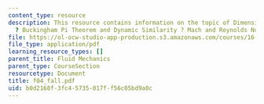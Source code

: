 ```yaml
---
content_type: resource
description: This resource contains information on the topic of Dimensional Analysis
  ? Buckingham Pi Theorem and Dynamic Similarity ? Mach and Reynolds Numbers.
file: https://ol-ocw-studio-app-production.s3.amazonaws.com/courses/16-01-unified-engineering-i-ii-iii-iv-fall-2005-spring-2006/b0d2168f3fc45735017ff56c05bd9a0c_f04_fall.pdf
file_type: application/pdf
learning_resource_types: []
parent_title: Fluid Mechanics
parent_type: CourseSection
resourcetype: Document
title: f04_fall.pdf
uid: b0d2168f-3fc4-5735-017f-f56c05bd9a0c
---
```

